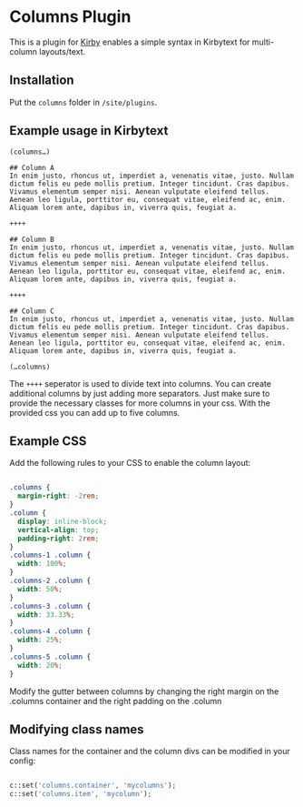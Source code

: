 # Columns Plugin

This is a plugin for [Kirby](http://getkirby.com/) enables a simple syntax in Kirbytext for multi-column layouts/text.

## Installation

Put the `columns` folder in `/site/plugins`.

## Example usage in Kirbytext

```
(columns…)

## Column A
In enim justo, rhoncus ut, imperdiet a, venenatis vitae, justo. Nullam dictum felis eu pede mollis pretium. Integer tincidunt. Cras dapibus. Vivamus elementum semper nisi. Aenean vulputate eleifend tellus. Aenean leo ligula, porttitor eu, consequat vitae, eleifend ac, enim. Aliquam lorem ante, dapibus in, viverra quis, feugiat a.

++++

## Column B
In enim justo, rhoncus ut, imperdiet a, venenatis vitae, justo. Nullam dictum felis eu pede mollis pretium. Integer tincidunt. Cras dapibus. Vivamus elementum semper nisi. Aenean vulputate eleifend tellus. Aenean leo ligula, porttitor eu, consequat vitae, eleifend ac, enim. Aliquam lorem ante, dapibus in, viverra quis, feugiat a.

++++

## Column C
In enim justo, rhoncus ut, imperdiet a, venenatis vitae, justo. Nullam dictum felis eu pede mollis pretium. Integer tincidunt. Cras dapibus. Vivamus elementum semper nisi. Aenean vulputate eleifend tellus. Aenean leo ligula, porttitor eu, consequat vitae, eleifend ac, enim. Aliquam lorem ante, dapibus in, viverra quis, feugiat a.

(…columns)
```

The `++++` seperator is used to divide text into columns. You can create additional columns by just adding more separators. Just make sure to provide the necessary classes for more columns in your css. With the provided css you can add up to five columns. 

## Example CSS

Add the following rules to your CSS to enable the column layout:

```css

.columns {
  margin-right: -2rem;
}
.column {
  display: inline-block;
  vertical-align: top;
  padding-right: 2rem;
}
.columns-1 .column {
  width: 100%;
}
.columns-2 .column {
  width: 50%;
}
.columns-3 .column {
  width: 33.33%;
}
.columns-4 .column {
  width: 25%;
}
.columns-5 .column {
  width: 20%;
}

```

Modify the gutter between columns by changing the right margin on the .columns container and the right padding on the .column

## Modifying class names

Class names for the container and the column divs can be modified in your config:

```php

c::set('columns.container', 'mycolumns');
c::set('columns.item', 'mycolumn');

```
